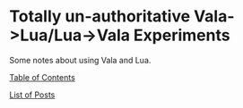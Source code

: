 Totally un-authoritative Vala->Lua/Lua->Vala Experiments
========================================================

Some notes about using Vala and Lua.

[Table of Contents](toc.html)

[List of Posts](posts.html)
